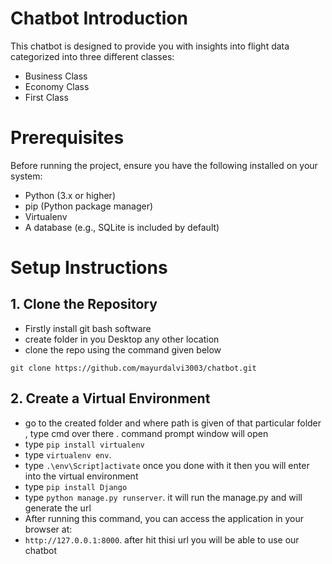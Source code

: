 # Chatbot Introduction
This chatbot is designed to provide you with insights into flight data categorized into three different classes:

- Business Class
- Economy Class
- First Class


# Prerequisites
Before running the project, ensure you have the following installed on your system:

- Python (3.x or higher)
- pip (Python package manager)
- Virtualenv
- A database (e.g., SQLite is included by default)

# Setup Instructions

## 1. Clone the Repository
- Firstly install git bash software 
- create folder in you Desktop any other location
- clone the repo using the command given below
```git
git clone https://github.com/mayurdalvi3003/chatbot.git
```
## 2. Create a Virtual Environment
- go to the created folder and where path is given of that particular folder , type cmd over there . command prompt window will open
- type `pip install virtualenv`
- type `virtualenv env`.
- type `.\env\Script]activate` once you done with it then you will enter into the virtual environment
- type `pip install Django`
- type `python manage.py runserver`. it will run the manage.py and will generate the url
- After running this command, you can access the application in your browser at:
- `http://127.0.0.1:8000`. after hit thisi url you will be able to use our chatbot 


